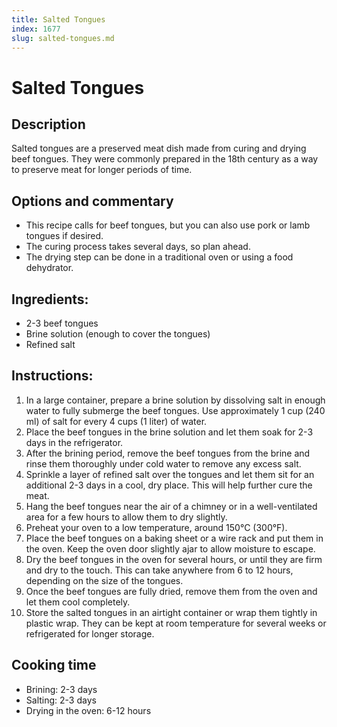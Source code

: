 ```yaml
---
title: Salted Tongues
index: 1677
slug: salted-tongues.md
---
```


# Salted Tongues

## Description
Salted tongues are a preserved meat dish made from curing and drying beef tongues. They were commonly prepared in the 18th century as a way to preserve meat for longer periods of time.

## Options and commentary
- This recipe calls for beef tongues, but you can also use pork or lamb tongues if desired.
- The curing process takes several days, so plan ahead.
- The drying step can be done in a traditional oven or using a food dehydrator.

## Ingredients:
- 2-3 beef tongues
- Brine solution (enough to cover the tongues)
- Refined salt

## Instructions:
1. In a large container, prepare a brine solution by dissolving salt in enough water to fully submerge the beef tongues. Use approximately 1 cup (240 ml) of salt for every 4 cups (1 liter) of water.
2. Place the beef tongues in the brine solution and let them soak for 2-3 days in the refrigerator.
3. After the brining period, remove the beef tongues from the brine and rinse them thoroughly under cold water to remove any excess salt.
4. Sprinkle a layer of refined salt over the tongues and let them sit for an additional 2-3 days in a cool, dry place. This will help further cure the meat.
5. Hang the beef tongues near the air of a chimney or in a well-ventilated area for a few hours to allow them to dry slightly.
6. Preheat your oven to a low temperature, around 150°C (300°F).
7. Place the beef tongues on a baking sheet or a wire rack and put them in the oven. Keep the oven door slightly ajar to allow moisture to escape.
8. Dry the beef tongues in the oven for several hours, or until they are firm and dry to the touch. This can take anywhere from 6 to 12 hours, depending on the size of the tongues.
9. Once the beef tongues are fully dried, remove them from the oven and let them cool completely.
10. Store the salted tongues in an airtight container or wrap them tightly in plastic wrap. They can be kept at room temperature for several weeks or refrigerated for longer storage.

## Cooking time
- Brining: 2-3 days
- Salting: 2-3 days
- Drying in the oven: 6-12 hours